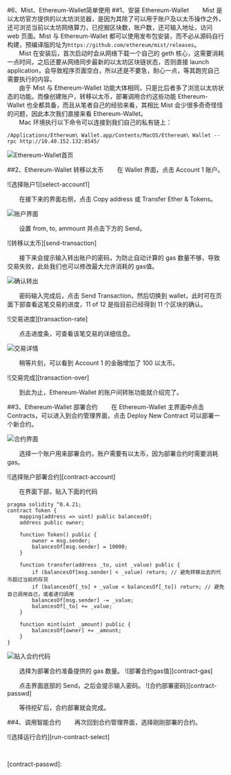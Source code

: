 #6、Mist、Ethereum-Wallet简单使用
##1、安装 Ethereum-Wallet
&nbsp;&nbsp;&nbsp;&nbsp;&nbsp;&nbsp;&nbsp;Mist 是以太坊官方提供的以太坊浏览器，是因为其除了可以用于账户及以太币操作之外，还可浏览当前以太坊网络算力，已挖掘区块数，账户数，还可输入地址，访问 web 页面。Mist 与 Ethereum-Wallet 都可以使用发布包安装，而不必从源码自行构建，预编译版的址为```https://github.com/ethereum/mist/releases```。
<br/>&nbsp;&nbsp;&nbsp;&nbsp;&nbsp;&nbsp;&nbsp;Mist 在安装后，首次启动时会从网络下载一个自己的 geth 核心，这需要消耗一点时间，之后还要从网络同步最新的以太坊区块链状态，否则直接 launch application，会导致程序页面空白，所以还是不要急，耐心一点，等其跑完自己需要执行的内容。<br/>
&nbsp;&nbsp;&nbsp;&nbsp;&nbsp;&nbsp;&nbsp;由于 Mist 与 Ethereum-Wallet 功能大体相同，只是比后者多了浏览以太坊状态的功能。而像创建账户，转移以太币，部署调用合约这些功能 Ethereum-Wallet 也全都具备，而且从笔者自己的经验来看，其相比 Mist 会少很多奇奇怪怪的问题，因此本次我们直接来看 Ethereum-Wallet。<br/>
&nbsp;&nbsp;&nbsp;&nbsp;&nbsp;&nbsp;&nbsp;Mac 环境执行以下命令可以连接到我们自己的私有链上：
```
/Applications/Ethereum\ Wallet.app/Contents/MacOS/Ethereum\ Wallet --rpc http://10.40.152.132:8545/
```

![Ethereum-Wallet首页][wallet-index]

##2、Ethereum-Wallet 转移以太币
&nbsp;&nbsp;&nbsp;&nbsp;&nbsp;&nbsp;&nbsp;在 Wallet 界面，点击 Account 1 账户。

![选择账户1][select-account1]

&nbsp;&nbsp;&nbsp;&nbsp;&nbsp;&nbsp;&nbsp;在接下来的界面右侧，点击 Copy address 或 Transfer Ether & Tokens。

![账户界面][account-page]

&nbsp;&nbsp;&nbsp;&nbsp;&nbsp;&nbsp;&nbsp;设置 from, to, ammount 并点击下方的 Send。

![转移以太币][send-transaction]

&nbsp;&nbsp;&nbsp;&nbsp;&nbsp;&nbsp;&nbsp;接下来会提示输入转出账户的密码，为防止自动计算的 gas 数量不够，导致交易失败，此处我们也可以修改最大允许消耗的 gas值。

![确认转出][transaction-gas]

&nbsp;&nbsp;&nbsp;&nbsp;&nbsp;&nbsp;&nbsp;密码输入完成后，点击 Send Transaction，然后切换到 wallet，此时可在页面下部查看这笔交易的进度，11 of 12 是指目前已经得到 11 个区块的确认。

![交易进度][transaction-rate]

&nbsp;&nbsp;&nbsp;&nbsp;&nbsp;&nbsp;&nbsp;点击进度条，可查看该笔交易的详细信息。

![交易详情][transaction-detail]

&nbsp;&nbsp;&nbsp;&nbsp;&nbsp;&nbsp;&nbsp;稍等片刻，可以看到 Account 1 的金融增加了 100 以太币。

![交易完成][transaction-over]

&nbsp;&nbsp;&nbsp;&nbsp;&nbsp;&nbsp;&nbsp;到此为止，Ethereum-Wallet 的账户间转账功能就介绍完了。

##3、Ethereum-Wallet 部署合约
&nbsp;&nbsp;&nbsp;&nbsp;&nbsp;&nbsp;&nbsp;在 Ethereum-Wallet 主界面中点击 Contracts，可以进入到合约管理界面，点击 Deploy New Contract 可以部署一个新合约。

![合约界面][contract-page]

&nbsp;&nbsp;&nbsp;&nbsp;&nbsp;&nbsp;&nbsp;选择一个账户用来部署合约，账户需要有以太币，因为部署合约时需要消耗 gas。

![选择账户部署合约][contract-account]

&nbsp;&nbsp;&nbsp;&nbsp;&nbsp;&nbsp;&nbsp;在界面下部，贴入下面的代码

```
pragma solidity ^0.4.21;
contract Token {
    mapping(address => uint) public balancesOf;
    address public owner;

    function Token() public {
        owner = msg.sender;
        balancesOf[msg.sender] = 10000;
    }

    function transfer(address _to, uint _value) public {
        if (balancesOf[msg.sender] < _value) return; // 避免转移出去的代币超过当前的存货
        if (balancesOf[_to] + _value < balancesOf[_to]) return; // 避免自己调用自己，或者递归调用
        balancesOf[msg.sender] -= _value;
        balancesOf[_to] += _value;
    }

    function mint(uint _amount) public {
        balancesOf[owner] += _amount;
    }
}
```
![贴入合约代码][contract-code]

&nbsp;&nbsp;&nbsp;&nbsp;&nbsp;&nbsp;&nbsp;选择为部署合约准备提供的 gas 数量。
![部署合约gas值][contract-gas]

&nbsp;&nbsp;&nbsp;&nbsp;&nbsp;&nbsp;&nbsp;点击界面底部的 Send，之后会提示输入密码。
![合约部署密码][contract-passwd]

&nbsp;&nbsp;&nbsp;&nbsp;&nbsp;&nbsp;&nbsp;等待挖矿后，合约部署就会完成。

##4、调用智能合约
&nbsp;&nbsp;&nbsp;&nbsp;&nbsp;&nbsp;&nbsp;再次回到合约管理界面，选择刚刚部署的合约。

![选择运行合约][run-contract-select]

&nbsp;&nbsp;&nbsp;&nbsp;&nbsp;&nbsp;&nbsp;
&nbsp;&nbsp;&nbsp;&nbsp;&nbsp;&nbsp;&nbsp;
&nbsp;&nbsp;&nbsp;&nbsp;&nbsp;&nbsp;&nbsp;
&nbsp;&nbsp;&nbsp;&nbsp;&nbsp;&nbsp;&nbsp;
&nbsp;&nbsp;&nbsp;&nbsp;&nbsp;&nbsp;&nbsp;

[wallet-index]:
[select-account1]:
[account-page]:
[send-transaction]:
[transaction-gas]:
[transaction-rate]:
[transaction-detail]:
[account1-100]:
[contract-page]:
[contract-account]:
[contract-code]:
[contract-gas]:
[contract-passwd]:
























